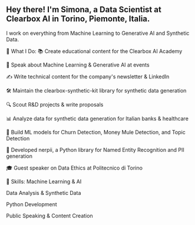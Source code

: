 ## Hey there! I'm Simona, a Data Scientist at Clearbox AI in Torino, Piemonte, Italia. 
I work on everything from Machine Learning to Generative AI and Synthetic Data.

💼 What I Do:
📚 Create educational content for the Clearbox AI Academy

🎤 Speak about Machine Learning & Generative AI at events

✍️ Write technical content for the company's newsletter & LinkedIn

🛠️ Maintain the clearbox-synthetic-kit library for synthetic data generation

🔍 Scout R&D projects & write proposals

📊 Analyze data for synthetic data generation for Italian banks & healthcare

🤖 Build ML models for Churn Detection, Money Mule Detection, and Topic Detection

🐍 Developed nerpii, a Python library for Named Entity Recognition and PII generation

🎓 Guest speaker on Data Ethics at Politecnico di Torino

🧠 Skills:
Machine Learning & AI

Data Analysis & Synthetic Data

Python Development

Public Speaking & Content Creation

<!--
**simonamazzarino/simonamazzarino** is a ✨ _special_ ✨ repository because its `README.md` (this file) appears on your GitHub profile.

Here are some ideas to get you started:

- 🔭 I’m currently working on ...
- 🌱 I’m currently learning ...
- 👯 I’m looking to collaborate on ...
- 🤔 I’m looking for help with ...
- 💬 Ask me about ...
- 📫 How to reach me: ...
- 😄 Pronouns: ...
- ⚡ Fun fact: ...
-->
